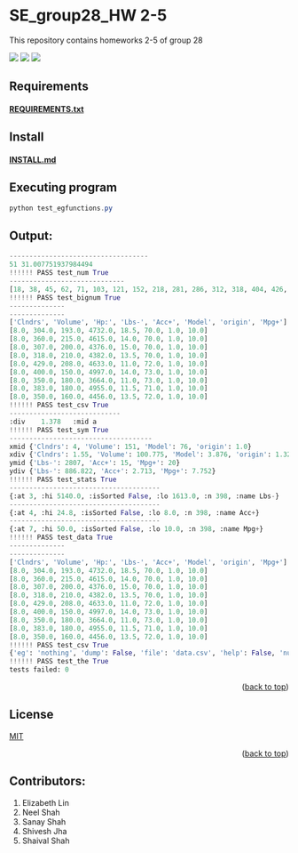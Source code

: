 # SE_group28_HW 2-5
This repository contains homeworks 2-5 of group 28

<!-- Head -->

<!-- SHIELDS -->

<a href="https://github.com/ShiveshJha12/SE_group28_HW2/issues">
        <img src="https://img.shields.io/github/issues/ShiveshJha12/SE_group28_HW2" /></a>
<a href="https://github.com/ShiveshJha12/SE_group28_HW2/blob/main/LICENSE"> 
        <img src="https://img.shields.io/github/license/ShiveshJha12/SE_group28_HW2" /></a>
<a href="https://github.com/ShiveshJha12/SE_group28_HW2/actions/workflows/python-app.yml">
        <img src="https://github.com/ShiveshJha12/SE_group28_HW2/actions/workflows/python-app.yml/badge.svg"/></a>     

## Requirements
<a href="https://github.com/ShiveshJha12/SE_group28_HW2/blob/main/requirements.txt"><h4>REQUIREMENTS.txt</a> 
## Install
<a href="https://github.com/ShiveshJha12/SE_group28_HW2/blob/main/INSTALL.md"><h4>INSTALL.md</a> 

## Executing program
```powershell
python test_egfunctions.py
```

## Output:
```py
-----------------------------------
51 31.007751937984494
!!!!!! PASS test_num True
-----------------------------
[18, 38, 45, 62, 71, 103, 121, 152, 218, 281, 286, 312, 318, 404, 426, 485, 487, 546, 567, 575, 576, 651, 679, 697, 750, 785, 811, 835, 870, 912, 929, 935]
!!!!!! PASS test_bignum True
--------------
--------------
['Clndrs', 'Volume', 'Hp:', 'Lbs-', 'Acc+', 'Model', 'origin', 'Mpg+']
[8.0, 304.0, 193.0, 4732.0, 18.5, 70.0, 1.0, 10.0]
[8.0, 360.0, 215.0, 4615.0, 14.0, 70.0, 1.0, 10.0]
[8.0, 307.0, 200.0, 4376.0, 15.0, 70.0, 1.0, 10.0]
[8.0, 318.0, 210.0, 4382.0, 13.5, 70.0, 1.0, 10.0]
[8.0, 429.0, 208.0, 4633.0, 11.0, 72.0, 1.0, 10.0]
[8.0, 400.0, 150.0, 4997.0, 14.0, 73.0, 1.0, 10.0]
[8.0, 350.0, 180.0, 3664.0, 11.0, 73.0, 1.0, 10.0]
[8.0, 383.0, 180.0, 4955.0, 11.5, 71.0, 1.0, 10.0]
[8.0, 350.0, 160.0, 4456.0, 13.5, 72.0, 1.0, 10.0]
!!!!!! PASS test_csv True
----------------------------
:div    1.378   :mid a
!!!!!! PASS test_sym True
------------------------------------
xmid {'Clndrs': 4, 'Volume': 151, 'Model': 76, 'origin': 1.0}
xdiv {'Clndrs': 1.55, 'Volume': 100.775, 'Model': 3.876, 'origin': 1.327}
ymid {'Lbs-': 2807, 'Acc+': 15, 'Mpg+': 20}
ydiv {'Lbs-': 886.822, 'Acc+': 2.713, 'Mpg+': 7.752}
!!!!!! PASS test_stats True
--------------------------------------
{:at 3, :hi 5140.0, :isSorted False, :lo 1613.0, :n 398, :name Lbs-}
--------------------------------------
{:at 4, :hi 24.8, :isSorted False, :lo 8.0, :n 398, :name Acc+}
--------------------------------------
{:at 7, :hi 50.0, :isSorted False, :lo 10.0, :n 398, :name Mpg+}
!!!!!! PASS test_data True
--------------
--------------
['Clndrs', 'Volume', 'Hp:', 'Lbs-', 'Acc+', 'Model', 'origin', 'Mpg+']
[8.0, 304.0, 193.0, 4732.0, 18.5, 70.0, 1.0, 10.0]
[8.0, 360.0, 215.0, 4615.0, 14.0, 70.0, 1.0, 10.0]
[8.0, 307.0, 200.0, 4376.0, 15.0, 70.0, 1.0, 10.0]
[8.0, 318.0, 210.0, 4382.0, 13.5, 70.0, 1.0, 10.0]
[8.0, 429.0, 208.0, 4633.0, 11.0, 72.0, 1.0, 10.0]
[8.0, 400.0, 150.0, 4997.0, 14.0, 73.0, 1.0, 10.0]
[8.0, 350.0, 180.0, 3664.0, 11.0, 73.0, 1.0, 10.0]
[8.0, 383.0, 180.0, 4955.0, 11.5, 71.0, 1.0, 10.0]
[8.0, 350.0, 160.0, 4456.0, 13.5, 72.0, 1.0, 10.0]
!!!!!! PASS test_csv True
{'eg': 'nothing', 'dump': False, 'file': 'data.csv', 'help': False, 'nums': 512, 'seed': 10019, 'seperator': ','}
!!!!!! PASS test_the True
tests failed: 0
```

<p align="right">(<a href="https://github.com/ShiveshJha12/SE_group28_HW2/blob/main/README.md">back to top</a>)</p>

## License
[MIT](https://github.com/ShiveshJha12/SE_group28_HW2/blob/main/LICENSE)
<p align="right">(<a href="https://github.com/ShiveshJha12/SE_group28_HW2/blob/main/README.md">back to top</a>)</p>


## Contributors:
1. Elizabeth Lin  
2. Neel Shah  
3. Sanay Shah  
4. Shivesh Jha  
5. Shaival Shah  
